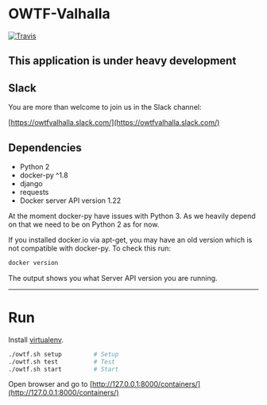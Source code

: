 # OWTF-Valhalla

[![Travis](https://travis-ci.org/Kodkollektivet/owtf-valhalla.svg?branch=master)](https://travis-ci.org/Kodkollektivet/owtf-valhalla)

## This application is under heavy development

## Slack

You are more than welcome to join us in the Slack channel:

[https://owtfvalhalla.slack.com/](https://owtfvalhalla.slack.com/)


## Dependencies
* Python 2
* docker-py ^1.8
* django
* requests
* Docker server API version 1.22

At the moment docker-py have issues with Python 3.
As we heavily depend on that we need to be on Python 2 as for now. 

If you installed docker.io via apt-get, you may have an old version which is not compatible with docker-py. To check this run:
```bash
docker version
```
The output shows you what Server API version you are running.

---------------------------------------------------------------------------------

# Run

Install [virtualenv](https://virtualenv.pypa.io/en/latest/installation.html).

```bash
./owtf.sh setup         # Setup
./owtf.sh test          # Test
./owtf.sh start         # Start
```

Open browser and go to [http://127.0.0.1:8000/containers/](http://127.0.0.1:8000/containers/)

